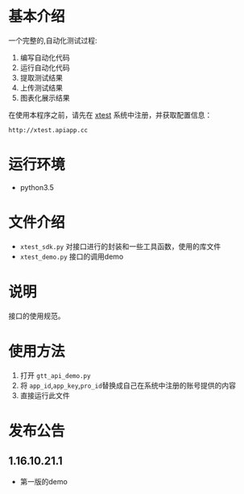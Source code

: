
# 基本介绍


一个完整的,自动化测试过程:

1. 编写自动化代码
2. 运行自动化代码
1. 提取测试结果
1. 上传测试结果
1. 图表化展示结果


在使用本程序之前，请先在 [xtest](http://xtest.apiapp.cc) 系统中注册，并获取配置信息：

```
http://xtest.apiapp.cc
```

# 运行环境

- python3.5


# 文件介绍


- `xtest_sdk.py`
    对接口进行的封装和一些工具函数，使用的库文件
- `xtest_demo.py`
    接口的调用demo



# 说明


接口的使用规范。


# 使用方法


1. 打开 `gtt_api_demo.py`
1. 将 `app_id`,`app_key`,`pro_id`替换成自己在系统中注册的账号提供的内容
1. 直接运行此文件



# 发布公告


## 1.16.10.21.1

- 第一版的demo
